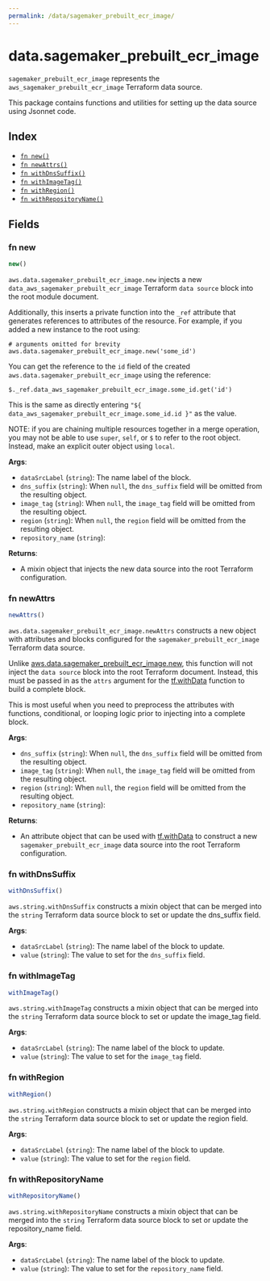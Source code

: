 ```yaml
---
permalink: /data/sagemaker_prebuilt_ecr_image/
---
```


# data.sagemaker_prebuilt_ecr_image

`sagemaker_prebuilt_ecr_image` represents the `aws_sagemaker_prebuilt_ecr_image` Terraform data source.



This package contains functions and utilities for setting up the data source using Jsonnet code.


## Index

* [`fn new()`](#fn-new)
* [`fn newAttrs()`](#fn-newattrs)
* [`fn withDnsSuffix()`](#fn-withdnssuffix)
* [`fn withImageTag()`](#fn-withimagetag)
* [`fn withRegion()`](#fn-withregion)
* [`fn withRepositoryName()`](#fn-withrepositoryname)

## Fields

### fn new

```ts
new()
```


`aws.data.sagemaker_prebuilt_ecr_image.new` injects a new `data_aws_sagemaker_prebuilt_ecr_image` Terraform `data source`
block into the root module document.

Additionally, this inserts a private function into the `_ref` attribute that generates references to attributes of the
resource. For example, if you added a new instance to the root using:

    # arguments omitted for brevity
    aws.data.sagemaker_prebuilt_ecr_image.new('some_id')

You can get the reference to the `id` field of the created `aws.data.sagemaker_prebuilt_ecr_image` using the reference:

    $._ref.data_aws_sagemaker_prebuilt_ecr_image.some_id.get('id')

This is the same as directly entering `"${ data_aws_sagemaker_prebuilt_ecr_image.some_id.id }"` as the value.

NOTE: if you are chaining multiple resources together in a merge operation, you may not be able to use `super`, `self`,
or `$` to refer to the root object. Instead, make an explicit outer object using `local`.

**Args**:
  - `dataSrcLabel` (`string`): The name label of the block.
  - `dns_suffix` (`string`):  When `null`, the `dns_suffix` field will be omitted from the resulting object.
  - `image_tag` (`string`):  When `null`, the `image_tag` field will be omitted from the resulting object.
  - `region` (`string`):  When `null`, the `region` field will be omitted from the resulting object.
  - `repository_name` (`string`): 

**Returns**:
- A mixin object that injects the new data source into the root Terraform configuration.


### fn newAttrs

```ts
newAttrs()
```


`aws.data.sagemaker_prebuilt_ecr_image.newAttrs` constructs a new object with attributes and blocks configured for the `sagemaker_prebuilt_ecr_image`
Terraform data source.

Unlike [aws.data.sagemaker_prebuilt_ecr_image.new](#fn-new), this function will not inject the `data source`
block into the root Terraform document. Instead, this must be passed in as the `attrs` argument for the
[tf.withData](https://github.com/tf-libsonnet/core/tree/main/docs#fn-withdata) function to build a complete block.

This is most useful when you need to preprocess the attributes with functions, conditional, or looping logic prior to
injecting into a complete block.

**Args**:
  - `dns_suffix` (`string`):  When `null`, the `dns_suffix` field will be omitted from the resulting object.
  - `image_tag` (`string`):  When `null`, the `image_tag` field will be omitted from the resulting object.
  - `region` (`string`):  When `null`, the `region` field will be omitted from the resulting object.
  - `repository_name` (`string`): 

**Returns**:
  - An attribute object that can be used with [tf.withData](https://github.com/tf-libsonnet/core/tree/main/docs#fn-withdata) to construct a new `sagemaker_prebuilt_ecr_image` data source into the root Terraform configuration.


### fn withDnsSuffix

```ts
withDnsSuffix()
```

`aws.string.withDnsSuffix` constructs a mixin object that can be merged into the `string`
Terraform data source block to set or update the dns_suffix field.



**Args**:
  - `dataSrcLabel` (`string`): The name label of the block to update.
  - `value` (`string`): The value to set for the `dns_suffix` field.


### fn withImageTag

```ts
withImageTag()
```

`aws.string.withImageTag` constructs a mixin object that can be merged into the `string`
Terraform data source block to set or update the image_tag field.



**Args**:
  - `dataSrcLabel` (`string`): The name label of the block to update.
  - `value` (`string`): The value to set for the `image_tag` field.


### fn withRegion

```ts
withRegion()
```

`aws.string.withRegion` constructs a mixin object that can be merged into the `string`
Terraform data source block to set or update the region field.



**Args**:
  - `dataSrcLabel` (`string`): The name label of the block to update.
  - `value` (`string`): The value to set for the `region` field.


### fn withRepositoryName

```ts
withRepositoryName()
```

`aws.string.withRepositoryName` constructs a mixin object that can be merged into the `string`
Terraform data source block to set or update the repository_name field.



**Args**:
  - `dataSrcLabel` (`string`): The name label of the block to update.
  - `value` (`string`): The value to set for the `repository_name` field.
